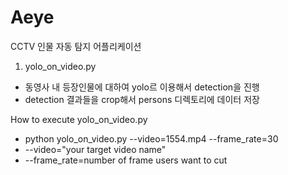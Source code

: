 # Aeye
CCTV 인물 자동 탐지 어플리케이션

1. yolo_on_video.py
 - 동영사 내 등장인물에 대하여 yolo르 이용해서 detection을 진행 
 - detection 결과들을 crop해서 persons 디렉토리에 데이터 저장
 
How to execute yolo_on_video.py
  - python yolo_on_video.py --video=1554.mp4 --frame_rate=30
  - --video="your target video name"
  - --frame_rate=number of frame users want to cut 

